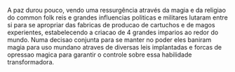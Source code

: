 A paz durou pouco, vendo uma ressurgência através da magia e da religiao do common folk reis e grandes influencias politicas e militares lutaram entre si para se apropriar das fabricas de producao de cartuchos e de magos experientes, estabelecendo a criacao de 4 grandes imparios ao redor do mundo. Numa decisao conjunta para se manter no poder eles baniram magia para uso mundano atraves de diversas leis implantadas e forcas de opressao magica para garantir o controle sobre essa habilidade transformadora.